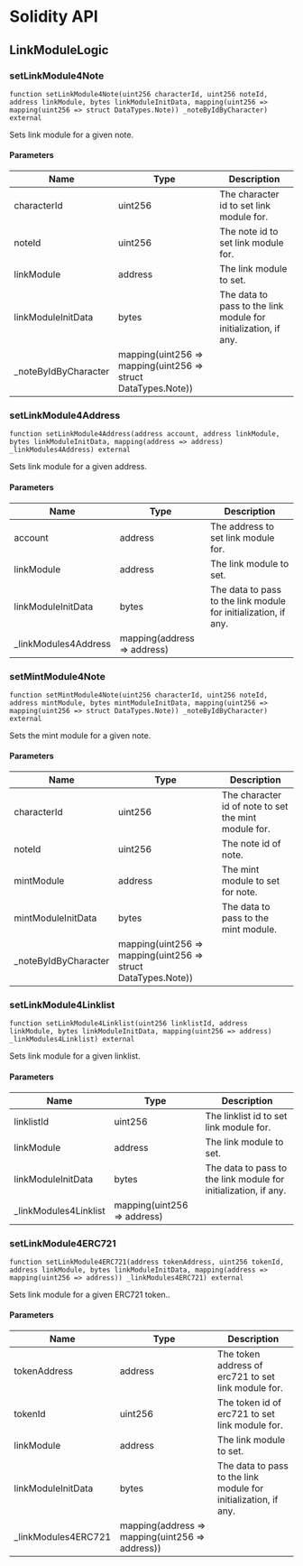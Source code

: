 # Solidity API

## LinkModuleLogic

### setLinkModule4Note

```solidity
function setLinkModule4Note(uint256 characterId, uint256 noteId, address linkModule, bytes linkModuleInitData, mapping(uint256 => mapping(uint256 => struct DataTypes.Note)) _noteByIdByCharacter) external
```

Sets link module for a given note.

#### Parameters

| Name | Type | Description |
| ---- | ---- | ----------- |
| characterId | uint256 | The character id to set link module for. |
| noteId | uint256 | The note id to set link module for. |
| linkModule | address | The link module to set. |
| linkModuleInitData | bytes | The data to pass to the link module for initialization, if any. |
| _noteByIdByCharacter | mapping(uint256 &#x3D;&gt; mapping(uint256 &#x3D;&gt; struct DataTypes.Note)) |  |

### setLinkModule4Address

```solidity
function setLinkModule4Address(address account, address linkModule, bytes linkModuleInitData, mapping(address => address) _linkModules4Address) external
```

Sets link module for a given address.

#### Parameters

| Name | Type | Description |
| ---- | ---- | ----------- |
| account | address | The address to set link module for. |
| linkModule | address | The link module to set. |
| linkModuleInitData | bytes | The data to pass to the link module for initialization, if any. |
| _linkModules4Address | mapping(address &#x3D;&gt; address) |  |

### setMintModule4Note

```solidity
function setMintModule4Note(uint256 characterId, uint256 noteId, address mintModule, bytes mintModuleInitData, mapping(uint256 => mapping(uint256 => struct DataTypes.Note)) _noteByIdByCharacter) external
```

Sets the mint module for a given note.

#### Parameters

| Name | Type | Description |
| ---- | ---- | ----------- |
| characterId | uint256 | The character id of note to set the mint module for. |
| noteId | uint256 | The note id of note. |
| mintModule | address | The mint module to set for note. |
| mintModuleInitData | bytes | The data to pass to the mint module. |
| _noteByIdByCharacter | mapping(uint256 &#x3D;&gt; mapping(uint256 &#x3D;&gt; struct DataTypes.Note)) |  |

### setLinkModule4Linklist

```solidity
function setLinkModule4Linklist(uint256 linklistId, address linkModule, bytes linkModuleInitData, mapping(uint256 => address) _linkModules4Linklist) external
```

Sets link module for a given linklist.

#### Parameters

| Name | Type | Description |
| ---- | ---- | ----------- |
| linklistId | uint256 | The linklist id to set link module for. |
| linkModule | address | The link module to set. |
| linkModuleInitData | bytes | The data to pass to the link module for initialization, if any. |
| _linkModules4Linklist | mapping(uint256 &#x3D;&gt; address) |  |

### setLinkModule4ERC721

```solidity
function setLinkModule4ERC721(address tokenAddress, uint256 tokenId, address linkModule, bytes linkModuleInitData, mapping(address => mapping(uint256 => address)) _linkModules4ERC721) external
```

Sets link module for a given ERC721 token..

#### Parameters

| Name | Type | Description |
| ---- | ---- | ----------- |
| tokenAddress | address | The token address of erc721 to set link module for. |
| tokenId | uint256 | The token id of erc721 to set link module for. |
| linkModule | address | The link module to set. |
| linkModuleInitData | bytes | The data to pass to the link module for initialization, if any. |
| _linkModules4ERC721 | mapping(address &#x3D;&gt; mapping(uint256 &#x3D;&gt; address)) |  |

